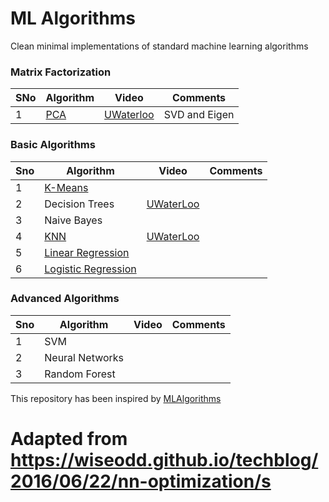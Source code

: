 # ML Algorithms
Clean minimal implementations of standard machine learning algorithms

### Matrix Factorization

SNo | Algorithm | Video | Comments
--- | --- | --- | ---
1 | [PCA](https://github.com/krishnakalyan3/ML-Algorithms/blob/master/src/algorithms/pca.py) | [UWaterloo](https://www.youtube.com/watch?v=L-pQtGm3VS8&list=PLehuLRPyt1HzQoXEhtNuYTmd0aNQvtyAK) | SVD and Eigen


### Basic Algorithms

Sno | Algorithm | Video | Comments
--- | --- | --- | ---
1 | [K-Means](https://github.com/krishnakalyan3/ML-Algorithms/blob/master/src/clustering/kmeans.py) |
2 | Decision Trees | [UWaterLoo](https://www.youtube.com/watch?v=JG3MPLlyOJg&index=15&list=PLehuLRPyt1Hy-4ObWBK4Ab0xk97s6imfC)
3 | Naive Bayes |
4 | [KNN](https://github.com/krishnakalyan3/ML-Algorithms/blob/master/src/classification/nearest_neighbour/knn.py) | [UWaterLoo](https://www.youtube.com/watch?v=JG3MPLlyOJg&index=15&list=PLehuLRPyt1Hy-4ObWBK4Ab0xk97s6imfC)
5 | [Linear Regression](https://github.com/krishnakalyan3/ML-Algorithms/blob/master/src/regression/linear_regression/linear_regresison.py) |
6 | [Logistic Regression](https://github.com/krishnakalyan3/ML-Algorithms/blob/master/src/classification/logit/logistic_regression.py) |


### Advanced Algorithms

Sno | Algorithm | Video | Comments
--- | --- | --- | ---
1 | SVM |
2 | Neural Networks |
3 | Random Forest |

This repository has been inspired by [MLAlgorithms](https://github.com/rushter/MLAlgorithms)


# Adapted from https://wiseodd.github.io/techblog/2016/06/22/nn-optimization/s